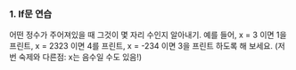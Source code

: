 ### 1. If문 연습

어떤 정수가 주어져있을 때 그것이 몇 자리 수인지 알아내기.
예를 들어, x = 3 이면 1을 프린트, x = 2323 이면 4를 프린트,
x = -234 이면 3을 프린트 하도록 해 보세요. (저번 숙제와 다른점: x는 음수일 수도 있음!)
